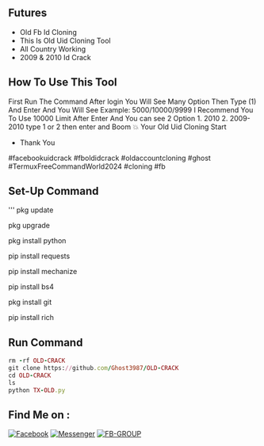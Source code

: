 ## Futures
- Old Fb Id Cloning
- This Is Old Uid Cloning Tool
- All Country Working
- 2009 & 2010 Id Crack

## How To Use This Tool
First Run The Command After login You Will See Many Option Then Type (1) And Enter And You Will See Example: 5000/10000/9999 I Recommend You To Use 10000 Limit After Enter And You can see 2 Option 1. 2010 2. 2009-2010 type 1 or 2 then enter and Boom 💥 Your Old Uid Cloning Start
- Thank You 

#facebookuidcrack #fboldidcrack #oldaccountcloning #ghost #TermuxFreeCommandWorld2024 #cloning #fb

## Set-Up Command
'''
pkg update 

pkg upgrade 

pkg install python 

pip install requests 

pip install mechanize 

pip install bs4 

pkg install git 

pip install rich 

## Run Command 
```Ruby
rm -rf OLD-CRACK
git clone https://github.com/Ghost3987/OLD-CRACK
cd OLD-CRACK
ls
python TX-OLD.py
```

## Find Me on :
[![Facebook](https://img.shields.io/badge/Facebook-green?style=for-the-badge&logo=facebook)](https://fb.com/DBZ280)
[![Messenger](https://img.shields.io/badge/Chat-Messenger-blue?style=for-the-badge&logo=messenger)](https://m.me/DBZ280)
[![FB-GROUP](https://img.shields.io/badge/Github-FB-KINGgreen?style=for-the-badge&logo=github)](https://github.com/Ghost3987)
